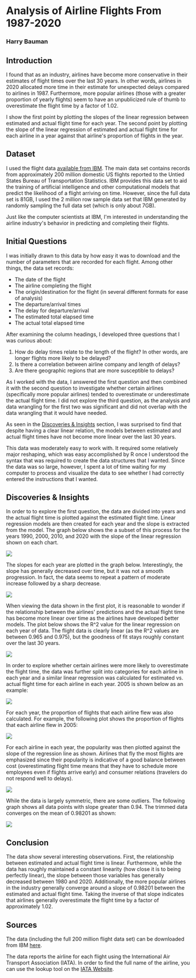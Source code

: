 # Analysis of Airline Flights From 1987-2020
### Harry Bauman

## Introduction

I found that as an industry, airlines have become more conservative in their estimates of flight times over the last 30 years. In other words, airlines in 2020 allocated more time in their estimate for unexpected delays compared to airlines in 1987. Furthermore, more popular airlines (those with a greater proportion of yearly flights) seem to have an unpublicized rule of thumb to overestimate the flight time by a factor of 1.02.

I show the first point by plotting the slopes of the linear regression between estimated and actual flight time for each year. The second point by plotting the slope of the linear regression of estimated and actual flight time for each airline in a year against that airline's proportion of flights in the year.

## Dataset

I used the flight data [available from IBM](https://developer.ibm.com/exchanges/data/all/airline/). The main data set contains records from approximately 200 million domestic US flights reported to the Untied States Bureau of Transportation Statistics. IBM provides this data set to aid the training of artificial intelligence and other computational models that predict the likelihood of a flight arriving on time. However, since the full data set is 81GB, I used the 2 million row sample data set that IBM generated by randomly sampling the full data set (which is only about 7GB).

Just like the computer scientists at IBM, I'm interested in understanding the airline industry's behavior in predicting and completing their flights.

## Initial Questions

I was initially drawn to this data by how easy it was to download and the number of parameters that are recorded for each flight. Among other things, the data set records:

- The date of the flight
- The airline completing the flight
- The origin/destination for the flight (in several different formats for ease of analysis)
- The departure/arrival times
- The delay for departure/arrival
- The estimated total elapsed time
- The actual total elapsed time

After examining the column headings, I developed three questions that I was curious about:

1. How do delay times relate to the length of the flight? In other words, are longer flights more likely to be delayed?
2. Is there a correlation between airline company and length of delays?
3. Are there geographic regions that are more susceptible to delays?

As I worked with the data, I answered the first question and then combined it with the second question to investigate whether certain airlines (specifically more popular airlines) tended to overestimate or underestimate the actual flight time. I did not explore the third question, as the analysis and data wrangling for the first two was significant and did not overlap with the data wrangling that it would have needed.

As seen in the [Discoveries & Insights](#discoveries--insights) section, I was surprised to find that despite having a clear linear relation, the models between estimated and actual flight times have not become more linear over the last 30 years.

This data was moderately easy to work with. It required some relatively major reshaping, which was easy accomplished by R once I understood the syntax that was required to create the data structures that I wanted. Since the data was so large, however, I spent a lot of time waiting for my computer to process and visualize the data to see whether I had correctly entered the instructions that I wanted.

## Discoveries & Insights

In order to to explore the first question, the data are divided into years and the actual flight time is plotted against the estimated flight time. Linear regression models are then created for each year and the slope is extracted from the model. The graph below shows the a subset of this process for the years 1990, 2000, 2010, and 2020 with the slope of the linear regression shown on each chart.

![](multipleslopes.svg)

The slopes for each year are plotted in the graph below. Interestingly, the slope has generally decreased over time, but it was not a smooth progression. In fact, the data seems to repeat a pattern of moderate increase followed by a sharp decrease.

![](allslopedata.svg)

When viewing the data shown in the first plot, it is reasonable to wonder if the relationship between the airlines' predictions and the actual flight time has become more linear over time as the airlines have developed better models. The plot below shows the R^2 value for the linear regression on each year of data. The flight data is clearly linear (as the R^2 values are between 0.965 and 0.975), but the goodness of fit stays roughly constant over the last 30 years.

![](allrsquareddata.svg)

In order to explore whether certain airlines were more likely to overestimate the flight time, the data was further split into categories for each airline in each year and a similar linear regression was calculated for estimated vs. actual flight time for each airline in each year. 2005 is shown below as an example:

![](multipleairlineslopes.svg)

For each year, the proportion of flights that each airline flew was also calculated. For example, the following plot shows the proportion of flights that each airline flew in 2005:

![](counts.svg)

For each airline in each year, the popularity was then plotted against the slope of the regression line as shown. Airlines that fly the most flights are emphasized since their popularity is indicative of a good balance between cost (overestimating flight time means that they have to schedule more employees even if flights arrive early) and consumer relations (travelers do not respond well to delays).

![](popularity.svg)

While the data is largely symmetric, there are some outliers. The following graph shows all data points with slope greater than 0.94. The trimmed data converges on the mean of 0.98201 as shown:

![](trimmedpopularity.svg)

## Conclusion

The data show several interesting observations. First, the relationship between estimated and actual flight time is linear. Furthermore, while the data has roughly maintained a constant linearity (how close it is to being perfectly linear), the slope between those variables has generally decreased between 1980 and 2020. Additionally, the more popular airlines in the industry generally converge around a slope of 0.98201 between the estimated and actual flight time. Taking the inverse of that slope indicates that airlines generally overestimate the flight time by a factor of approximately 1.02.

## Sources

The data (including the full 200 million flight data set) can be downloaded from IBM [here](https://developer.ibm.com/exchanges/data/all/airline/).

The data reports the airline for each flight using the International Air Transport Association (IATA). In order to find the full name of the airline, you can use the lookup tool on the [IATA Website](https://www.iata.org/en/publications/directories/code-search/).
